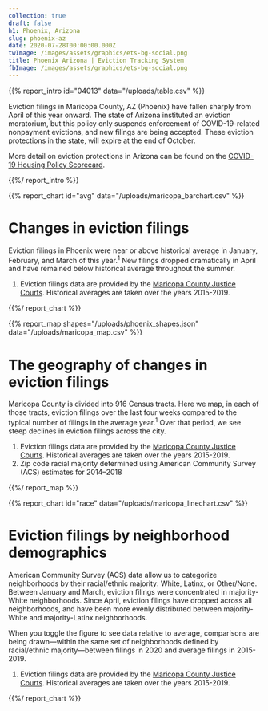 ```yaml
---
collection: true
draft: false
h1: Phoenix, Arizona
slug: phoenix-az
date: 2020-07-28T00:00:00.000Z
twImage: /images/assets/graphics/ets-bg-social.png
title: Phoenix Arizona | Eviction Tracking System
fbImage: /images/assets/graphics/ets-bg-social.png
---
```


{{% report_intro id="04013" data="/uploads/table.csv" %}}

Eviction filings in Maricopa County, AZ (Phoenix) have fallen sharply from April of this year onward. The state of Arizona instituted an eviction moratorium, but this policy only suspends enforcement of COVID-19-related nonpayment evictions, and new filings are being accepted. These eviction protections in the state, will expire at the end of October.

More detail on eviction protections in Arizona can be found on the [COVID-19 Housing Policy Scorecard](https://evictionlab.org/covid-policy-scorecard/az/).

{{%/ report_intro %}}



{{% report_chart id="avg" data="/uploads/maricopa_barchart.csv" %}}



# Changes in eviction filings

Eviction filings in Phoenix were near or above historical average in January, February, and March of this year.<sup>1</sup> New filings dropped dramatically in April and have remained below historical average throughout the summer. 

1. Eviction filings data are provided by the [Maricopa County Justice Courts](http://justicecourts.maricopa.gov/). Historical averages are taken over the years 2015-2019.



{{%/ report_chart %}}



{{% report_map shapes="/uploads/phoenix_shapes.json" data="/uploads/maricopa_map.csv" %}}



# The geography of changes in eviction filings

Maricopa County is divided into 916 Census tracts. Here we map, in each of those tracts, eviction filings over the last four weeks compared to the typical number of filings in the average year.<sup>1</sup> Over that period, we see steep declines in eviction filings across the city.

1. Eviction filings data are provided by the [Maricopa County Justice Courts](http://justicecourts.maricopa.gov/). Historical averages are taken over the years 2015-2019. 
2. Zip code racial majority determined using American Community Survey (ACS) estimates for 2014–2018



{{%/ report_map %}}



{{% report_chart id="race" data="/uploads/maricopa_linechart.csv" %}}



# Eviction filings by neighborhood demographics

American Community Survey (ACS) data allow us to categorize neighborhoods by their racial/ethnic majority: White, Latinx, or Other/None. Between January and March, eviction filings were concentrated in majority-White neighborhoods. Since April, eviction filings have dropped  across all neighborhoods, and have been more evenly distributed between majority-White and majority-Latinx neighborhoods.

When you toggle the figure to see data relative to average, comparisons are being drawn—within the same set of neighborhoods defined by racial/ethnic majority—between filings in 2020 and average filings in 2015-2019.

1. Eviction filings data are provided by the [Maricopa County Justice Courts](http://justicecourts.maricopa.gov/). Historical averages are taken over the years 2015-2019.



{{%/ report_chart %}}